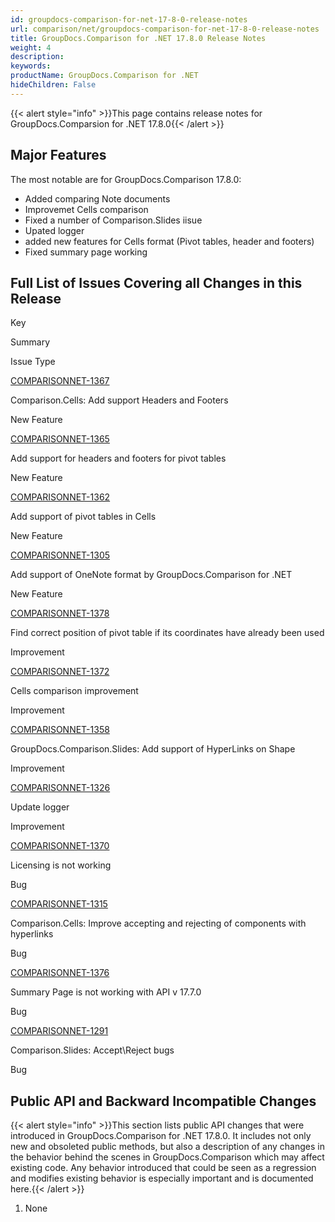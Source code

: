 ```yaml
---
id: groupdocs-comparison-for-net-17-8-0-release-notes
url: comparison/net/groupdocs-comparison-for-net-17-8-0-release-notes
title: GroupDocs.Comparison for .NET 17.8.0 Release Notes
weight: 4
description: 
keywords: 
productName: GroupDocs.Comparison for .NET
hideChildren: False
---
```

{{< alert style="info" >}}This page contains release notes for GroupDocs.Comparsion for .NET 17.8.0{{< /alert >}}

## Major Features

The most notable are for GroupDocs.Comparison 17.8.0:

*   Added comparing Note documents
*   Improvemet Cells comparison
*   Fixed a number of Comparison.Slides iisue
*   Upated logger
*   added new features for Cells format (Pivot tables, header and footers)
*   Fixed summary page working

## Full List of Issues Covering all Changes in this Release

Key

Summary

Issue Type

[COMPARISONNET-1367](http://lisbon.dynabic.com/jira/browse/COMPARISONNET-1367)

Comparison.Cells: Add support Headers and Footers

New Feature

[COMPARISONNET-1365](http://lisbon.dynabic.com/jira/browse/COMPARISONNET-1365)

Add support for headers and footers for pivot tables

New Feature

[COMPARISONNET-1362](http://lisbon.dynabic.com/jira/browse/COMPARISONNET-1362)

Add support of pivot tables in Cells

New Feature

[COMPARISONNET-1305](http://lisbon.dynabic.com/jira/browse/COMPARISONNET-1305)

Add support of OneNote format by GroupDocs.Comparison for .NET

New Feature

[COMPARISONNET-1378](http://lisbon.dynabic.com/jira/browse/COMPARISONNET-1378)

Find correct position of pivot table if its coordinates have already been used

Improvement

[COMPARISONNET-1372](http://lisbon.dynabic.com/jira/browse/COMPARISONNET-1372)

Cells comparison improvement

Improvement

[COMPARISONNET-1358](http://lisbon.dynabic.com/jira/browse/COMPARISONNET-1358)

GroupDocs.Comparison.Slides: Add support of HyperLinks on Shape

Improvement

[COMPARISONNET-1326](http://lisbon.dynabic.com/jira/browse/COMPARISONNET-1326)

Update logger

Improvement

[COMPARISONNET-1370](http://lisbon.dynabic.com/jira/browse/COMPARISONNET-1370)

Licensing is not working

Bug

[COMPARISONNET-1315](http://lisbon.dynabic.com/jira/browse/COMPARISONNET-1315)

Comparison.Cells: Improve accepting and rejecting of components with hyperlinks

Bug

[COMPARISONNET-1376](http://lisbon.dynabic.com/jira/browse/COMPARISONNET-1372)

Summary Page is not working with API v 17.7.0

Bug

[COMPARISONNET-1291](http://lisbon.dynabic.com/jira/browse/COMPARISONNET-1291)

Comparison.Slides: Accept\\Reject bugs

Bug

## Public API and Backward Incompatible Changes

{{< alert style="info" >}}This section lists public API changes that were introduced in GroupDocs.Comparison for .NET 17.8.0. It includes not only new and obsoleted public methods, but also a description of any changes in the behavior behind the scenes in GroupDocs.Comparison which may affect existing code. Any behavior introduced that could be seen as a regression and modifies existing behavior is especially important and is documented here.{{< /alert >}}

  

1.  None
